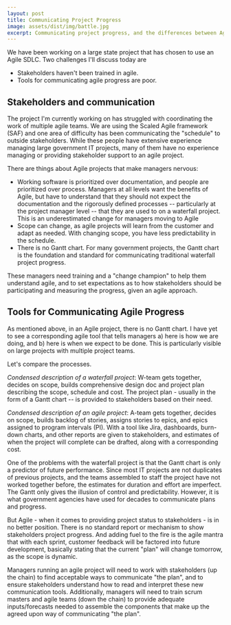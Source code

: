 ```yaml
---
layout: post
title: Communicating Project Progress
image: assets/dist/img/battle.jpg
excerpt: Communicating project progress, and the differences between Agile vs. Waterfall
---
```

 
We have been working on a large state project that has chosen to use an Agile SDLC. Two challenges I'll discuss today are

+ Stakeholders haven't been trained in agile. 
+ Tools for communicating agile progress are poor.

## Stakeholders and communication

The project I'm currently working on has struggled with coordinating the work of multiple agile teams. We are using the Scaled Agile framework (SAF) and one area of difficulty has been communicating the "schedule" to outside stakeholders. While these people have extensive experience managing large government IT projects, many of them have no experience managing or providing stakeholder support to an agile project. 

There are things about Agile projects that make managers nervous:

+ Working software is prioritized over documentation, and people are prioritized over process. Managers at all levels want the benefits of Agile, but have to understand that they should not expect the documentation and the rigorously defined processes -- particularly at the project manager level -- that they are used to on a waterfall project. This is an underestimated change for managers moving to Agile
+ Scope can change, as agile projects will learn from the customer and adapt as needed. With changing scope, you have less predictability in the schedule. 
+ There is no Gantt chart. For many government projects, the Gantt chart is the foundation and standard for communicating traditional waterfall project progress.

These managers need training and a "change champion" to help them understand agile, and to set expectations as to how stakeholders should be participating and measuring the progress, given an agile approach. 

## Tools for Communicating Agile Progress

As mentioned above, in an Agile project, there is no Gantt chart. I have yet to see a corresponding agile tool that tells managers a) here is how we are doing, and b) here is when we expect to be done. This is particularly visible on large projects with multiple project teams.

Let's compare the processes. 

_Condensed description of a waterfall project_: W-team gets together, decides on scope, 
builds comprehensive design doc and project plan describing the scope, 
schedule and cost. The project plan - usually in the form of a Gantt chart -- is provided to stakeholders based on their need. 

_Condensed description of an agile project_: A-team gets together, decides on scope, builds backlog of stories, assigns stories to epics, and epics assigned to program intervals (PI).  With a tool like Jira, dashboards, burn-down charts, and other reports are given to stakeholders, and estimates of when the project will complete can be drafted, along with a corresponding cost. 

One of the problems with the waterfall project is that the Gantt chart is only a predictor of future performance.
Since most IT projects are not duplicates of previous projects, and the teams assembled to staff the project have not worked together before, the estimates for duration and effort are imperfect. The Gantt only gives the illusion of control and predictability. However, it is what government agencies have used for decades to communicate plans and progress. 

But Agile - when it comes to providing project status to stakeholders - is in no better position. 
There is no standard report or mechanism to show stakeholders project progress. 
And adding fuel to the fire is the agile mantra that with each sprint, customer feedback will be factored into future development, basically stating that the current "plan" will change tomorrow, as the scope is dynamic. 

Managers running an agile project will need to work with stakeholders (up the chain) 
to find acceptable ways to communicate "the plan", and to ensure stakeholders understand 
how to read and interpret these new communication tools. Additionally, managers will need to train scrum masters and agile teams
(down the chain) to provide adequate inputs/forecasts needed to assemble the components that 
make up the agreed upon way of communicating "the plan". 
